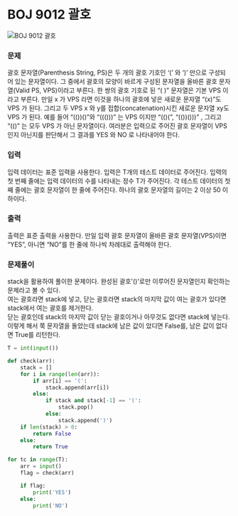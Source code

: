 # BOJ 9012 괄호  
![BOJ 9012 괄호](https://www.acmicpc.net/problem/9012)

### 문제
괄호 문자열(Parenthesis String, PS)은 두 개의 괄호 기호인 ‘(’ 와 ‘)’ 만으로 구성되어 있는 문자열이다. 그 중에서 괄호의 모양이 바르게 구성된 문자열을 올바른 괄호 문자열(Valid PS, VPS)이라고 부른다. 한 쌍의 괄호 기호로 된 “( )” 문자열은 기본 VPS 이라고 부른다. 만일 x 가 VPS 라면 이것을 하나의 괄호에 넣은 새로운 문자열 “(x)”도 VPS 가 된다. 그리고 두 VPS x 와 y를 접합(concatenation)시킨 새로운 문자열 xy도 VPS 가 된다. 예를 들어 “(())()”와 “((()))” 는 VPS 이지만 “(()(”, “(())()))” , 그리고 “(()” 는 모두 VPS 가 아닌 문자열이다. 
여러분은 입력으로 주어진 괄호 문자열이 VPS 인지 아닌지를 판단해서 그 결과를 YES 와 NO 로 나타내어야 한다. 

### 입력
입력 데이터는 표준 입력을 사용한다. 입력은 T개의 테스트 데이터로 주어진다. 입력의 첫 번째 줄에는 입력 데이터의 수를 나타내는 정수 T가 주어진다. 각 테스트 데이터의 첫째 줄에는 괄호 문자열이 한 줄에 주어진다. 하나의 괄호 문자열의 길이는 2 이상 50 이하이다. 

### 출력
출력은 표준 출력을 사용한다. 만일 입력 괄호 문자열이 올바른 괄호 문자열(VPS)이면 “YES”, 아니면 “NO”를 한 줄에 하나씩 차례대로 출력해야 한다. 

### 문제풀이
stack을 활용하여 풀이한 문제이다. 완성된 괄호'()'로만 이루어진 문자열인지 확인하는 문제라고 볼 수 있다.    
여는 괄호라면 stack에 넣고, 닫는 괄호라면 stack의 마지막 값이 여는 괄호가 있다면 stack에서 여는 괄호를 제거한다.   
닫는 괄호인데 stack의 마지막 값이 닫는 괄호이거나 아무것도 없다면 stack에 넣는다.   
이렇게 해서 쭉 문자열을 돌았는데 stack에 남은 값이 았디면 False를, 남은 값이 없다면 True를 리턴한다.
```python
T = int(input())

def check(arr):
    stack = []
    for i in range(len(arr)):
        if arr[i] == '(':
            stack.append(arr[i])
        else:
            if stack and stack[-1] == '(':
                stack.pop()
            else: 
                stack.append(')')
    if len(stack) > 0:
        return False
    else: 
        return True

for tc in range(T):
    arr = input()
    flag = check(arr)

    if flag:
        print('YES')
    else:
        print('NO')
```